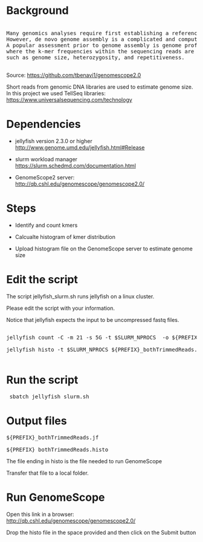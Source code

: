 # Background 

<pre>

Many genomics analyses require first establishing a reference genome. 
However, de novo genome assembly is a complicated and computationally intensive process with many assumptions hidden to the user. 
A popular assessment prior to genome assembly is genome profiling, 
where the k-mer frequencies within the sequencing reads are analyzed to efficiently estimate major genome characteristics 
such as genome size, heterozygosity, and repetitiveness. 

</pre>

Source: https://github.com/tbenavi1/genomescope2.0


Short reads from genomic DNA libraries are used to estimate genome size. In this project we used TellSeq libraries: https://www.universalsequencing.com/technology


# Dependencies


- jellyfish version 2.3.0 or higher http://www.genome.umd.edu/jellyfish.html#Release

- slurm workload manager https://slurm.schedmd.com/documentation.html

- GenomeScope2 server:  http://qb.cshl.edu/genomescope/genomescope2.0/


# Steps

- Identify and count kmers

- Calcualte histogram of kmer distribution

- Upload histogram file on the GenomeScope server to estimate genome size


# Edit the script

The script jellyfish_slurm.sh runs jellyfish on a linux cluster. 

Please edit the script with your information.

Notice that jellyfish expects the input to be uncompressed fastq files.


<pre>

jellyfish count -C -m 21 -s 5G -t $SLURM_NPROCS  -o ${PREFIX}_bothTrimmedReads.jf *.fastq

jellyfish histo -t $SLURM_NPROCS ${PREFIX}_bothTrimmedReads.jf > ${PREFIX}_bothTrimmedReads.histo 

</pre>

# Run the script

<pre>
 sbatch jellyfish_slurm.sh
</pre>

# Output files

<pre>
${PREFIX}_bothTrimmedReads.jf

${PREFIX}_bothTrimmedReads.histo 
</pre>

The file ending in histo is the file needed to run GenomeScope

Transfer that file to a local folder.

# Run GenomeScope

Open this link in a browser: http://qb.cshl.edu/genomescope/genomescope2.0/

Drop the histo file in the space provided and then click on the Submit button

